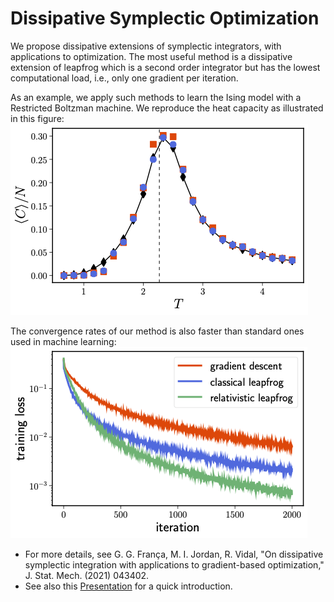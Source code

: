# Dissipative Symplectic Optimization

We propose dissipative extensions of symplectic integrators, with applications to optimization.
The most useful method is a dissipative extension of leapfrog which is a second order integrator but
has the lowest computational load, i.e., only one gradient per iteration.

As an example, we apply such methods to learn the Ising model with a Restricted Boltzman machine.
We reproduce the heat capacity as illustrated in this figure:
![](https://github.com/guisf/dissipative_symplectic/blob/main/ising_heat.png)

The convergence rates of our method is also faster than standard ones used in machine learning:
![](https://github.com/guisf/dissipative_symplectic/blob/main/ising_convergence.png)

* For more details, see G. G. França, M. I. Jordan, R. Vidal, "On dissipative symplectic integration with applications to gradient-based optimization," J. Stat. Mech. (2021) 043402.
* See also this [Presentation](https://github.com/guisf/dissipative_symplectic/blob/main/.png) for a quick introduction.
